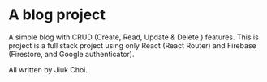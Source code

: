 # A blog project

A simple blog with CRUD (Create, Read, Update & Delete ) features. This is project is a full stack project using only React (React Router) and Firebase (Firestore, and Google authenticator).

All written by Jiuk Choi.
